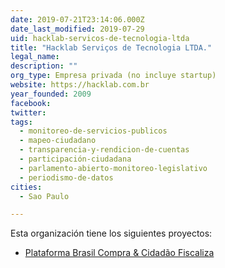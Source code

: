 ```yaml
---
date: 2019-07-21T23:14:06.000Z
date_last_modified: 2019-07-29
uid: hacklab-servicos-de-tecnologia-ltda
title: "Hacklab Serviços de Tecnologia LTDA."
legal_name: 
description: ""
org_type: Empresa privada (no incluye startup)
website: https://hacklab.com.br
year_founded: 2009
facebook: 
twitter: 
tags:
  - monitoreo-de-servicios-publicos
  - mapeo-ciudadano
  - transparencia-y-rendicion-de-cuentas
  - participación-ciudadana
  - parlamento-abierto-monitoreo-legislativo
  - periodismo-de-datos
cities: 
  - Sao Paulo

---
```


Esta organización tiene los siguientes proyectos:

- [Plataforma Brasil Compra & Cidadão Fiscaliza](/proyectos/plataforma-brasil-compra-cidadão-fiscaliza)
